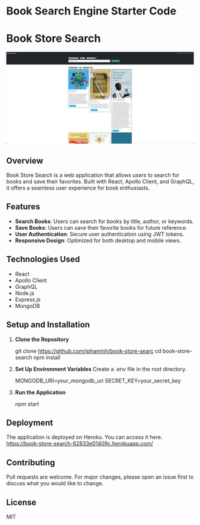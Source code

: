 # Book Search Engine Starter Code
# Book Store Search

<img src="client/public/Screenshot.png" alt="Book Store Search" width="500"/>

## Overview

Book Store Search is a web application that allows users to search for books and save their favorites. Built with React, Apollo Client, and GraphQL, it offers a seamless user experience for book enthusiasts.

## Features

- **Search Books**: Users can search for books by title, author, or keywords.
- **Save Books**: Users can save their favorite books for future reference.
- **User Authentication**: Secure user authentication using JWT tokens.
- **Responsive Design**: Optimized for both desktop and mobile views.

## Technologies Used

- React
- Apollo Client
- GraphQL
- Node.js
- Express.js
- MongoDB

## Setup and Installation

1. **Clone the Repository**
   
    git clone https://github.com/iphaminh/book-store-searc
    cd book-store-search
    npm install

2. **Set Up Environment Variables**
    Create a .env file in the root directory.

    MONGODB_URI=your_mongodb_uri
    SECRET_KEY=your_secret_key

3. **Run the Application**

    npm start

## Deployment

The application is deployed on Heroku. You can access it here.
https://book-store-search-62833e01409c.herokuapp.com/

## Contributing

Pull requests are welcome. For major changes, please open an issue first to discuss what you would like to change.

## License

MIT